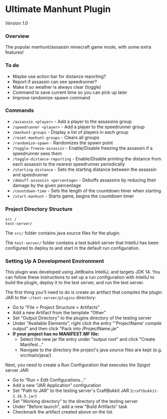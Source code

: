 # Ultimate Manhunt Plugin
*Version 1.0*
### Overview

The popular manhunt/assassin minecraft game mode, with some extra features!

### To do
* Maybe use action bar for distance reporting?
* Report if assassin can see speedrunner?
* Make it so weather is always clear (toggle)
* Command to save current time so you can pick up later
* Improve randomize-spawn command

### Commands

* `/assassin <player>` - Add a player to the assassins group
* `/speedrunner <player>` - Add a player to the speedrunner group
* `/manhunt-groups` - Display a list of players in each group
* `/reset-manhunt-groups` - Clears all groups 
* `/randomize-spawn` - Randomizes the spawn point
* `/toggle-freeze-assassin` - Enable/Disable freezing the assassin if a speedrunner sees them
* `/toggle-distance-reporting` - Enable/Disable printing the distance from each assassin to the nearest speedrunner periodically  
* `/starting-distance` - Sets the starting distance between the assassin and speedrunner
* `/debuff-assassin <percentage>` - Debuffs assassins by reducing their damage by the given percentage
* `/countdown-time` - Sets the length of the countdown timer when starting
* `/start-manhunt` - Starts game, begins the countdown timer

### Project Directory Structure

```
src /
test-server/
```

The `src/` folder contains java source files for the plugin.

The `test-server/` folder contains a test bukkit server that IntelliJ has been configured to deploy to and start in the default run configuration.

### Setting Up A Development Environment

This plugin was developed using JetBrains IntelliJ, and targets JDK 14. You can follow these instructions to set up a run configuration with IntelliJ to build the plugin, deploy it to the test server, and run the test server. 

The first thing you'll need to do is create an artifact that compiles the plugin JAR to the `~/test-server/plugins` directory:

* Go to "File > Project Structure > Artifacts"
* Add a new Artifact from the template "Other"
* Set "Output Directory" to the plugins directory of the testing server
* Under "Available Elements", right click the entry "'ProjectName' compile output" and then click "Pack into /ProjectName.jar"
* **If your project has no MANIFEST.MF file:**
  * Select the new jar file entry under "output root" and click "Create Manifest..."
  * Navigate to the directory the project's java source files are kept (e.g. src/main/java/)

Next, you need to create a Run Configuration that executes the Spigot server JAR:

* Go to "Run > Edit Configurations..."
* Add a new "JAR Application" configuration
* Set "Path to JAR" to the testing server's CraftBukkit JAR (`craftbukkit-1.16.5.jar`)
* Set "Working directory" to the directory of the testing server
* Under "Before launch", add a new "Build Artifacts" task
* Checkmark the artifact created above on the list

